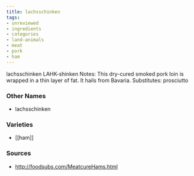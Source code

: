 ```yaml
---
title: lachsschinken
tags:
- unreviewed
- ingredients
- categories
- land-animals
- meat
- pork
- ham
---
```

lachsschinken LAHK-shinken Notes: This dry-cured smoked pork loin is wrapped in a thin layer of fat. It hails from Bavaria. Substitutes: prosciutto

### Other Names

* lachsschinken

### Varieties

* [[ham]]

### Sources
* http://foodsubs.com/MeatcureHams.html

